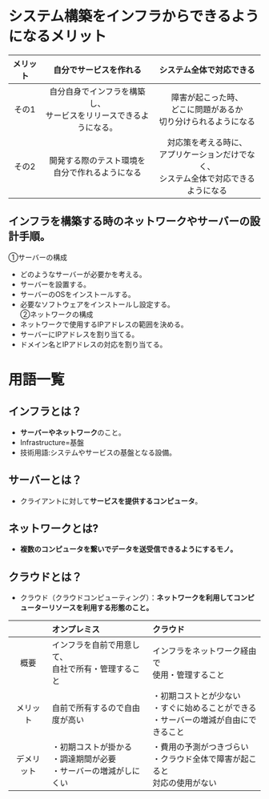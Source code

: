 # システム構築をインフラからできるようになるメリット  

|メリット|自分でサービスを作れる|システム全体で対応できる| 
|:---:|:---------------:|:-----------------:|
|その1|自分自身でインフラを構築し、<br>サービスをリリースできるようになる。|障害が起こった時、<br>どこに問題があるか<br>切り分けられるようになる|
|その2|開発する際のテスト環境を<br>自分で作れるようになる|対応策を考える時に、<br>アプリケーションだけでなく、<br>システム全体で対応できるようになる|

## インフラを構築する時のネットワークやサーバーの設計手順。  
①サーバーの構成  
* どのようなサーバーが必要かを考える。  
* サーバーを設置する。  
* サーバーのOSをインストールする。  
* 必要なソフトウェアをインストールし設定する。  
②ネットワークの構成    
* ネットワークで使用するIPアドレスの範囲を決める。    
* サーバーにIPアドレスを割り当てる。    
* ドメイン名とIPアドレスの対応を割り当てる。  

# 用語一覧
## インフラとは？  
* **サーバーやネットワーク**のこと。  
* Infrastructure=基盤  
* 技術用語:システムやサービスの基盤となる設備。  
## サーバーとは？  
* クライアントに対して**サービスを提供するコンピュータ**。  
## ネットワークとは?  
* **複数のコンピュータを繋いでデータを送受信できるようにするモノ。**  
## クラウドとは？  
* クラウド（クラウドコンピューティング）：**ネットワークを利用してコンピューターリソースを利用する形態のこと。**  

||**オンプレミス**|**クラウド**| 
|:---:|:---------------|:-----------------|
|概要|インフラを自前で用意して、<br>自社で所有・管理すること|インフラをネットワーク経由で<br>使用・管理すること|
|メリット|自前で所有するので自由度が高い|・初期コストとが少ない<br>・すぐに始めることができる<br>・サーバーの増減が自由にできること|
|デメリット|・初期コストが掛かる<br>・調達期間が必要<br>・サーバーの増減がしにくい|・費用の予測がつきづらい<br>・クラウド全体で障害が起こると<br>対応の使用がない|











